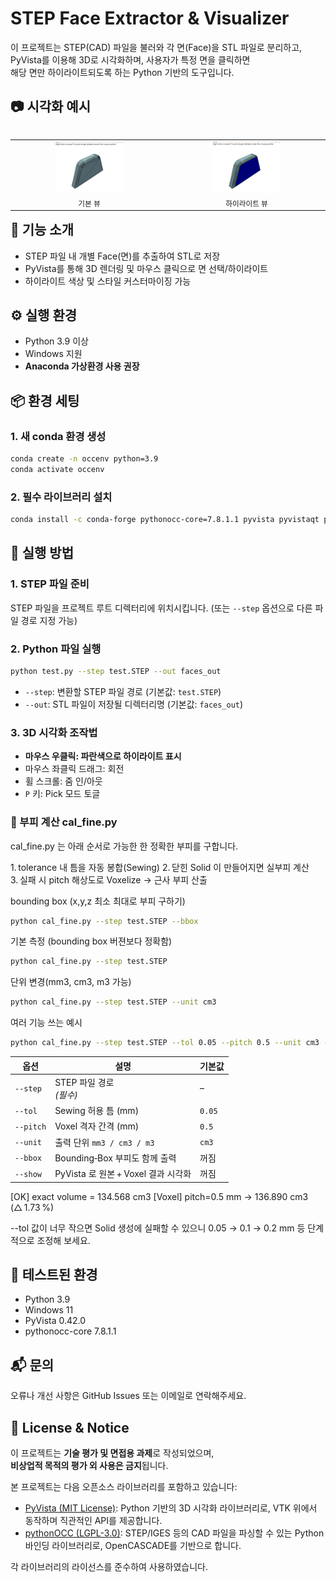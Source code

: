 # STEP Face Extractor & Visualizer

이 프로젝트는 STEP(CAD) 파일을 불러와 각 면(Face)을 STL 파일로 분리하고,  
PyVista를 이용해 3D로 시각화하며, 사용자가 특정 면을 클릭하면  
해당 면만 하이라이트되도록 하는 Python 기반의 도구입니다.





## 📷 시각화 예시

<table align="left">
  <tr>
    <td align="center">
      <img src="images/before.png" width="45%" alt="기본 뷰"/><br>
      <sub>기본 뷰</sub>
    </td>
    <td align="center">
      <img src="images/after.png" width="45%" alt="하이라이트 뷰"/><br>
      <sub>하이라이트 뷰</sub>
    </td>
  </tr>
</table>







## 📌 기능 소개

- STEP 파일 내 개별 Face(면)를 추출하여 STL로 저장
- PyVista를 통해 3D 렌더링 및 마우스 클릭으로 면 선택/하이라이트
- 하이라이트 색상 및 스타일 커스터마이징 가능





## ⚙️ 실행 환경

- Python 3.9 이상  
- Windows 지원  
- **Anaconda 가상환경 사용 권장**





## 📦 환경 세팅
  
### 1. 새 conda 환경 생성

```bash
conda create -n occenv python=3.9
conda activate occenv
```

### 2. 필수 라이브러리 설치

```bash
conda install -c conda-forge pythonocc-core=7.8.1.1 pyvista pyvistaqt pillow openpyxl

```
  
  



## 🚀 실행 방법
  
### 1. STEP 파일 준비
STEP 파일을 프로젝트 루트 디렉터리에 위치시킵니다.
(또는 `--step` 옵션으로 다른 파일 경로 지정 가능)

### 2. Python 파일 실행

```bash
python test.py --step test.STEP --out faces_out
```

- `--step`: 변환할 STEP 파일 경로 (기본값: `test.STEP`)  
- `--out`: STL 파일이 저장될 디렉터리명 (기본값: `faces_out`)



### 3. 3D 시각화 조작법

- **마우스 우클릭: 파란색으로 하이라이트 표시**
- 마우스 좌클릭 드래그: 회전  
- 휠 스크롤: 줌 인/아웃  
- `P` 키: Pick 모드 토글  

  
### 📏 부피 계산 cal_fine.py
cal_fine.py 는 아래 순서로 가능한 한 정확한 부피를 구합니다.

1. tolerance 내 틈을 자동 봉합(Sewing)
2. 닫힌 Solid 이 만들어지면 실부피 계산
3. 실패 시 pitch 해상도로 Voxelize → 근사 부피 산출


bounding box (x,y,z 최소 최대로 부피 구하기)
```bash
python cal_fine.py --step test.STEP --bbox
```

기본 측정 (bounding box 버젼보다 정확함)
```bash
python cal_fine.py --step test.STEP
```

단위 변경(mm3, cm3, m3 가능)
```bash
python cal_fine.py --step test.STEP --unit cm3
```

여러 기능 쓰는 예시
```bash
python cal_fine.py --step test.STEP --tol 0.05 --pitch 0.5 --unit cm3 --bbox
```

| 옵션      | 설명                                   | 기본값 |
|-----------|----------------------------------------|--------|
| `--step`  | STEP 파일 경로 <br>*(필수)*             | –      |
| `--tol`   | Sewing 허용 틈&nbsp;(mm)                | `0.05` |
| `--pitch` | Voxel 격자 간격&nbsp;(mm)               | `0.5`  |
| `--unit`  | 출력 단위 `mm3 / cm3 / m3`              | `cm3`  |
| `--bbox`  | Bounding‑Box 부피도 함께 출력           | 꺼짐   |
| `--show`  | PyVista 로 원본 + Voxel 결과 시각화     | 꺼짐   |

[OK] exact volume = 134.568 cm3
[Voxel] pitch=0.5 mm → 136.890 cm3  (△ 1.73 %)

--tol 값이 너무 작으면 Solid 생성에 실패할 수 있으니
0.05 → 0.1 → 0.2 mm 등 단계적으로 조정해 보세요.

## 🧪 테스트된 환경
  
- Python 3.9  
- Windows 11  
- PyVista 0.42.0  
- pythonocc-core 7.8.1.1  

  
  


## 📬 문의
  
오류나 개선 사항은 GitHub Issues 또는 이메일로 연락해주세요.

  



## 📝 License & Notice
  
이 프로젝트는 **기술 평가 및 면접용 과제**로 작성되었으며,  
**비상업적 목적의 평가 외 사용은 금지**됩니다.

본 프로젝트는 다음 오픈소스 라이브러리를 포함하고 있습니다:

- [PyVista (MIT License)](https://github.com/pyvista/pyvista): Python 기반의 3D 시각화 라이브러리로, VTK 위에서 동작하며 직관적인 API를 제공합니다.
- [pythonOCC (LGPL-3.0)](https://github.com/tpaviot/pythonocc-core): STEP/IGES 등의 CAD 파일을 파싱할 수 있는 Python 바인딩 라이브러리로, OpenCASCADE를 기반으로 합니다.

각 라이브러리의 라이선스를 준수하여 사용하였습니다.
